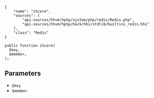 ``` yamlmeta
{
    "name": "zScore",
    "sources": [
        "api-sources/hhvm/hphp/system/php/redis/Redis.php",
        "api-sources/hhvm/hphp/hack/hhi/stdlib/builtins_redis.hhi"
    ],
    "class": "Redis"
}
```




``` Hack
public function zScore(
  $key,
  $member,
);
```




## Parameters




+ ` $key `
+ ` $member `
<!-- HHAPIDOC -->
